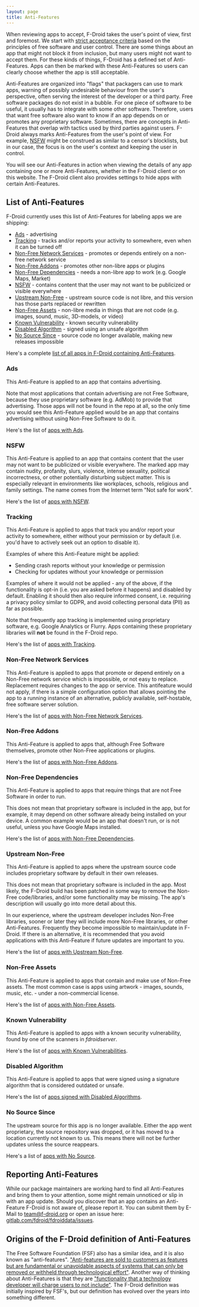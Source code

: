 ```yaml
---
layout: page
title: Anti-Features
---
```


When reviewing apps to accept, F-Droid takes the user's point of view, first and
foremost.  We start with [strict acceptance criteria](../Inclusion_Policy) based
on the principles of free software and user control.  There are some things
about an app that might not block it from inclusion, but many users might not
want to accept them.  For these kinds of things, F-Droid has a defined set of
Anti-Features.  Apps can then be marked with these Anti-Features so users can
clearly choose whether the app is still acceptable.

Anti-Features are organized into "flags" that packagers can use to mark apps,
warning of possibly undesirable behaviour from the user's perspective, often
serving the interest of the developer or a third party.  Free software packages
do not exist in a bubble.  For one piece of software to be useful, it usually
has to integrate with some other software.  Therefore, users that want free
software also want to know if an app depends on or promotes any proprietary
software.  Sometimes, there are concepts in Anti-Features that overlap with
tactics used by third parties against users.  F-Droid always marks Anti-Features
from the user's point of view.  For example, [NSFW](#NSFW) might be construed as
similar to a censor's blocklists, but in our case, the focus is on the user's
context and keeping the user in control.

You will see our Anti-Features in action when viewing the details of any app
containing one or more Anti-Features, whether in the F-Droid client or on this
website.  The F-Droid client also provides settings to hide apps with certain
Anti-Features.


## List of Anti-Features

F-Droid currently uses this list of Anti-Features for labeling apps we
are shipping:

* [Ads](#Ads) - advertising
* [Tracking](#Tracking) - tracks and/or reports your activity to somewhere, even when it can be turned off
* [Non-Free Network Services](#NonFreeNet) - promotes or depends entirely on a non-free network service
* [Non-Free Addons](#NonFreeAdd) - promotes other non-libre apps or plugins
* [Non-Free Dependencies](#NonFreeDep) - needs a non-libre app to work (e.g. Google Maps, Market)
* [NSFW](#NSFW) - contains content that the user may not want to be publicized or visible everywhere
* [Upstream Non-Free](#UpstreamNonFree) - upstream source code is not libre, and this version has those parts replaced or rewritten
* [Non-Free Assets](#NonFreeAssets) - non-libre media in things that are not code (e.g. images, sound, music, 3D-models, or video)
* [Known Vulnerability](#KnownVuln) - known security vulnerability
* [Disabled Algorithm](#DisabledAlgorithm) - signed using an unsafe algorithm
* [No Source Since](#NoSourceSince) - source code no longer available, making new releases impossible

Here's a complete [list of all apps in F-Droid containing Anti-Features](https://monitor.f-droid.org/anti-features).


### Ads<a name="Ads" />

This Anti-Feature is applied to an app that contains advertising.

Note that most applications that contain advertising are not Free Software,
because they use proprietary software (e.g. AdMob) to provide that
advertising. Those apps will not be found in the repo at all, so the only
time you would see this Anti-Feature applied would be an app that contains
advertising without using Non-Free Software to do it.

Here's the list of [apps with Ads](https://monitor.f-droid.org/anti-feature/Ads).


### NSFW<a name="NSFW" />

This Anti-Feature is applied to an app that contains content that the user may not want to be publicized or visible everywhere. The marked app may contain nudity, profanity, slurs, violence, intense sexuality, political incorrectness, or other potentially disturbing subject matter.  This is especially relevant in environments like workplaces, schools, religious and family settings. The name comes from the Internet term "Not safe for work".

Here's the list of [apps with NSFW](https://monitor.f-droid.org/anti-feature/NSFW).

### Tracking<a name="Tracking" />

This Anti-Feature is applied to apps that track you and/or report your
activity to somewhere, either without your permission or by default
(i.e. you'd have to actively seek out an option to disable it).

Examples of where this Anti-Feature might be applied:

* Sending crash reports without your knowledge or permission
* Checking for updates without your knowledge or permission

Examples of where it would not be applied - any of the above,
if the functionality is opt-in (i.e. you are asked before it happens)
and disabled by default. Enabling it should then also require informed
consent, i.e. requiring a privacy policy similar to GDPR, and avoid
collecting personal data (PII) as far as possible.

Note that frequently app tracking is implemented using proprietary software,
e.g. Google Analytics or Flurry. Apps containing these proprietary libraries
will **not** be found in the F-Droid repo.

Here's the list of [apps with Tracking](https://monitor.f-droid.org/anti-feature/Tracking).


### Non-Free Network Services<a name="NonFreeNet" />

This Anti-Feature is applied to apps that promote or depend entirely on
a Non-Free network service which is impossible, or not easy to replace.
Replacement requires changes to the app or service. This antifeature would
not apply, if there is a simple configuration option that allows pointing the
app to a running instance of an alternative, publicly available, self-hostable,
free software server solution.

Here's the list of [apps with Non-Free Network Services](https://monitor.f-droid.org/anti-feature/NonFreeNet).


### Non-Free Addons<a name="NonFreeAdd" />

This Anti-Feature is applied to apps that, although Free Software themselves,
promote other Non-Free applications or plugins.

Here's the list of [apps with Non-Free Addons](https://monitor.f-droid.org/anti-feature/NonFreeAdd).


### Non-Free Dependencies<a name="NonFreeDep" />

This Anti-Feature is applied to apps that require things
that are not Free Software in order to run.

This does not mean that proprietary software is included in the app,
but for example, it may depend on other software already being
installed on your device. A common example would be an app that doesn't
run, or is not useful, unless you have Google Maps installed.

Here's the list of [apps with Non-Free Dependencies](https://monitor.f-droid.org/anti-feature/NonFreeDep).


### Upstream Non-Free<a name="UpstreamNonFree" />

This Anti-Feature is applied to apps where the upstream source code
includes proprietary software by default in their own releases.

This does not mean that proprietary software is included in the app.
Most likely, the F-Droid build has been patched in some way to remove
the Non-Free code/libraries, and/or some functionality may be missing.
The app's description will usually go into more detail about this.

In our experience, where the upstream developer includes Non-Free libraries,
sooner or later they will include more Non-Free libraries, or other
Anti-Features. Frequently they become impossible to maintain/update in
F-Droid. If there is an alternative, it is recommended that you avoid
applications with this Anti-Feature if future updates are important to you.

Here's the list of [apps with Upstream Non-Free](https://monitor.f-droid.org/anti-feature/UpstreamNonFree).


### Non-Free Assets<a name="NonFreeAssets" />

This Anti-Feature is applied to apps that contain and make use of
Non-Free assets. The most common case is apps using artwork -
images, sounds, music, etc. - under a non-commercial license.

Here's the list of [apps with Non-Free Assets](https://monitor.f-droid.org/anti-feature/NonFreeAssets).


### Known Vulnerability<a name="KnownVuln" />

This Anti-Feature is applied to apps with a known security vulnerability,
found by one of the scanners in _fdroidserver_.

Here's the list of [apps with Known Vulnerabilities](https://monitor.f-droid.org/anti-feature/KnownVuln).


### Disabled Algorithm<a name="DisabledAlgorithm" />

This Anti-Feature is applied to apps that were signed using a signature
algorithm that is considered outdated or unsafe.

Here's the list of [apps signed with Disabled Algorithms](https://monitor.f-droid.org/anti-feature/DisabledAlgorithm).


### No Source Since<a name="NoSourceSince" />

The upstream source for this app is no longer available. Either the app went
proprietary, the source repository was dropped, or it has moved to a location
currently not known to us. This means there will not be further updates unless
the source reappears.

Here's a list of [apps with No Source](https://monitor.f-droid.org/anti-feature/NoSourceSince).


## Reporting Anti-Features

While our package maintainers are working hard to find all Anti-Features
and bring them to your attention, some might remain unnoticed or slip in
with an app update. Should you discover that an app contains an Anti-Feature
F-Droid is not aware of, please report it. You can submit them by E-Mail to
[team@f-droid.org](mailto:team@f-droid.org) or open an issue here:
[gitlab.com/fdroid/fdroiddata/issues](https://gitlab.com/fdroid/fdroiddata/issues).



## Origins of the F-Droid definition of Anti-Features

The Free Software Foundation (FSF) also has a similar idea, and it is also known
as "anti-features".  ["Anti-features are sold to customers as features but are
fundamental or unavoidable aspects of systems that can only be removed or
withheld through technological
effort"](https://www.fsf.org/blogs/community/antifeatures).  Another way of
thinking about Anti-Features is that they are ["functionality that a technology
developer will charge users to not
include"](https://www.fsf.org/bulletin/2007/fall/antifeatures/).  The F-Droid
definition was initially inspired by FSF's, but our definition has evolved over
the years into something different.
